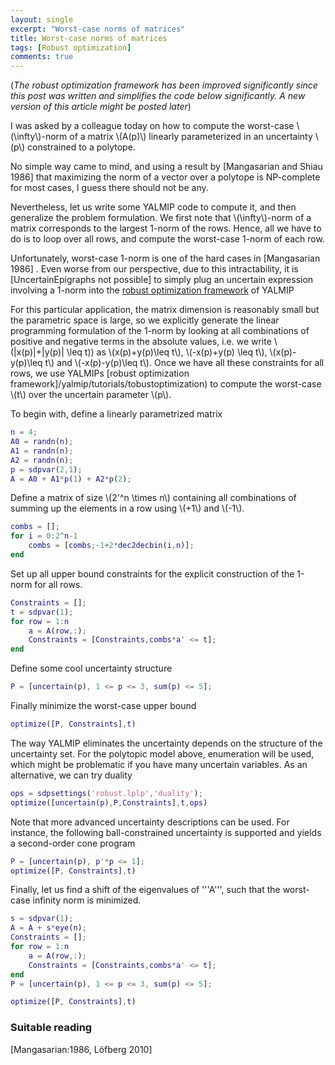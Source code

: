 ```yaml
---
layout: single
excerpt: "Worst-case norms of matrices"
title: Worst-case norms of matrices
tags: [Robust optimization]
comments: true
---
```


(*The robust optimization framework has been improved significantly since this post was written and simplifies the code below significantly. A new version of this article might be posted later*) 

I was asked by a colleague today on how to compute the worst-case \\(\infty\\)-norm of a matrix \\(A(p)\\) linearly parameterized in an uncertainty \\(p\\) constrained to a polytope.

No simple way came to mind, and using a result by [Mangasarian and Shiau 1986] that maximizing the norm of a vector over a polytope is NP-complete for most cases, I guess there should not be any. 

Nevertheless, let us write some YALMIP code to compute it, and then generalize the problem formulation. We first note that \\(\infty\\)-norm of a matrix corresponds to the largest 1-norm of the rows. Hence, all we have to do is to loop over all rows, and compute the worst-case 1-norm of each row.

Unfortunately, worst-case 1-norm is one of the hard cases in [Mangasarian 1986] . Even worse from our perspective, due to this intractability, it is [UncertainEpigraphs not possible] to simply plug an uncertain expression involving a 1-norm into the [robust optimization framework](/yalmip/tutorials/tobustoptimization) of YALMIP 

For this particular application, the matrix dimension is reasonably small but the parametric space is large, so we explicitly generate the linear programming formulation of the 1-norm by looking at all combinations of positive and negative terms in the absolute values, i.e. we write \\(|x(p)|+|y(p)| \leq t\)) as \\(x(p)+y(p)\leq t\\), \\(-x(p)+y(p) \leq t\\), \\(x(p)-y(p)\leq t\\) and \\(-x(p)-y(p)\leq t\\). Once we have all these constraints for all rows, we use YALMIPs [robust optimization framework]/yalmip/tutorials/tobustoptimization) to compute the worst-case \\(t\\) over the uncertain parameter \\(p\\).

To begin with, define a linearly parametrized matrix

````matlab
n = 4;
A0 = randn(n);
A1 = randn(n);
A2 = randn(n);
p = sdpvar(2,1);
A = A0 + A1*p(1) + A2*p(2);
````

Define a matrix of size \\(2'^n \times  n\\) containing all combinations of summing up the elements in a row using \\(+1\\) and \\(-1\\).

````matlab
combs = [];
for i = 0:2^n-1
    combs = [combs;-1+2*dec2decbin(i,n)];         
end
````

Set up all upper bound constraints for the explicit construction of the 1-norm for all rows.

````matlab
Constraints = [];
t = sdpvar(1);
for row = 1:n
    a = A(row,:);   
    Constraints = [Constraints,combs*a' <= t];     
end
````

Define some cool uncertainty structure

````matlab
P = [uncertain(p), 1 <= p <= 3, sum(p) <= 5];
````

Finally minimize the worst-case upper bound

````matlab
optimize([P, Constraints],t)
````

The way YALMIP eliminates the uncertainty depends on the structure of the uncertainty set. For the polytopic model above, enumeration will be used, which might be problematic if you have many uncertain variables. As an alternative, we can try duality

````matlab
ops = sdpsettings('robust.lplp','duality');
optimize([uncertain(p),P,Constraints],t,ops)
````

Note that more advanced uncertainty descriptions can be used. For instance, the following ball-constrained uncertainty is supported and yields a second-order cone program

````matlab
P = [uncertain(p), p'*p <= 1];
optimize([P, Constraints],t)
````

Finally, let us find a shift of the eigenvalues of '''A''', such that the worst-case infinity norm is minimized.

````matlab
s = sdpvar(1);
A = A + s*eye(n);
Constraints = [];
for row = 1:n
    a = A(row,:);  
    Constraints = [Constraints,combs*a' <= t];    
end
P = [uncertain(p), 1 <= p <= 3, sum(p) <= 5];

optimize([P, Constraints],t)
````

### Suitable reading
[Mangasarian:1986, Löfberg 2010]

